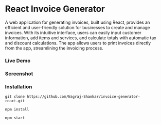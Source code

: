 # React Invoice Generator

A web application for generating invoices, built using React, provides an efficient and user-friendly solution for businesses to create and manage invoices. With its intuitive interface, users can easily input customer information, add items and services, and calculate totals with automatic tax and discount calculations. The app allows users to print invoices directly from the app, streamlining the invoicing process.

### Live Demo


### Screenshot


### Installation

```
git clone https://github.com/Nagraj-Shankar/invoice-generator-react.git

npm install

npm start
```
